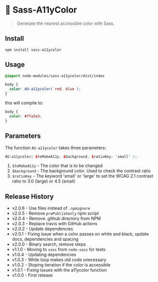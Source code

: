 🌈 Sass-A11yColor
==============

> Generate the nearest accessible color with Sass.


## Install

```shell
npm install sass-a11ycolor
```


## Usage

```scss
@import node-modules/sass-a11ycolor/dist/index

body {
  color: AU-a11ycolor( red, blue );
}
```

this will compile to:

```css
body {
  color: #ffa3a3;
}
```


## Parameters

The function `AU-a11ycolor` takes three parameters:

```scss
AU-a11ycolor( $toMakeA11y, $background, $ratioKey: 'small' );
```

1. `$toMakeA11y` - The color that is to be changed
1. `$background` - The background color. Used to check the contrast ratio
1. `$ratioKey`   - The keyword 'small' or 'large' to set the WCAG 2.1 contrast ratio to 3.0 (large) or 4.5 (small)


## Release History

* v2.0.6 - Use files instead of `.npmignore`
* v2.0.5 - Remove `prePublishonly` npm script
* v2.0.4 - Remove .github directory from NPM
* v2.0.3 - Replace travis with GitHub actions
* v2.0.2 - Update dependencies
* v2.0.1 - Fixing issue when a color passes on white and black, update docs, dependencies and spacing
* v2.0.0 - Binary search, remove steps
* v1.1.0 - Moving to `sass` from `node-sass` for tests
* v1.0.4 - Updating dependencies
* v1.0.3 - While loop makes old code unecessary
* v1.0.2 - Stoping iteration if the color is accessible
* v1.0.1 - Fixing issues with the a11ycolor function
* v1.0.0 - First release

